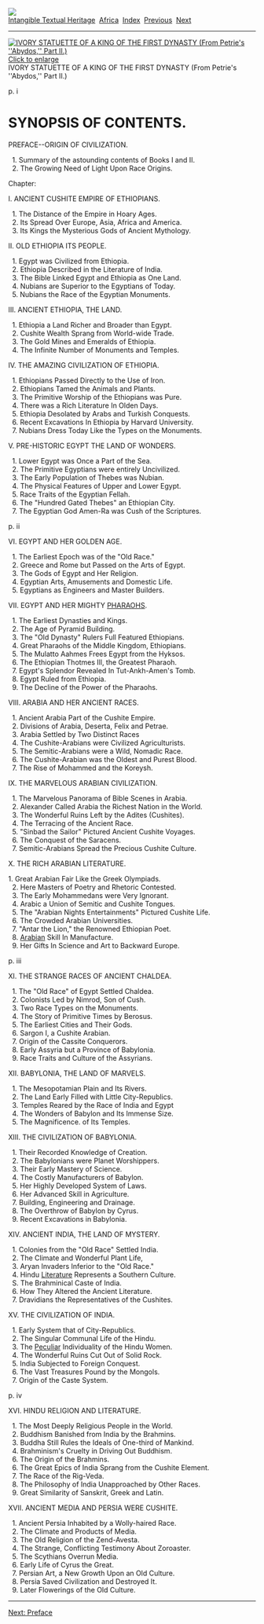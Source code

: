 [![](../../cdshop/ithlogo.png)](../../index)  
[Intangible Textual Heritage](../../index)  [Africa](../index) 
[Index](index)  [Previous](we01)  [Next](we03) 

------------------------------------------------------------------------

<span id="img_front"></span>

[![IVORY STATUETTE OF A KING OF THE FIRST DYNASTY (From Petrie's
''Abydos,'' Part II.)](tn/front.jpg)  
Click to enlarge](img/front.jpg)  
IVORY STATUETTE OF A KING OF THE FIRST DYNASTY (From Petrie's
''Abydos,'' Part II.)  

<span id="page_i">p. i</span>

# SYNOPSIS OF CONTENTS.

PREFACE--ORIGIN OF CIVILIZATION.

  1. Summary of the astounding contents of Books I and II.  
  2. The Growing Need of Light Upon Race Origins.

Chapter:

I. ANCIENT CUSHITE EMPIRE OF ETHIOPIANS.

  1. The Distance of the Empire in Hoary Ages.  
  2. Its Spread Over Europe, Asia, Africa and America.  
  3. Its Kings the Mysterious Gods of Ancient Mythology.

II\. OLD ETHIOPIA ITS PEOPLE.

  1. Egypt was Civilized from Ethiopia.  
  2. Ethiopia Described in the Literature of India.  
  3. The Bible Linked Egypt and Ethiopia as One Land.  
  4. Nubians are Superior to the Egyptians of Today.  
  5. Nubians the Race of the Egyptian Monuments.

III\. ANCIENT ETHIOPIA, THE LAND.

  1. Ethiopia a Land Richer and Broader than Egypt.  
  2. Cushite Wealth Sprang from World-wide Trade.  
  3. The Gold Mines and Emeralds of Ethiopia.  
  4. The Infinite Number of Monuments and Temples.

IV\. THE AMAZING CIVILIZATION OF ETHIOPIA.

  1. Ethiopians Passed Directly to the Use of Iron.  
  2. Ethiopians Tamed the Animals and Plants.  
  3. The Primitive Worship of the Ethiopians was Pure.  
  4. There was a Rich Literature In Olden Days.  
  5. Ethiopia Desolated by Arabs and Turkish Conquests.  
  6. Recent Excavations In Ethiopia by Harvard University.  
  7. Nubians Dress Today Like the Types on the Monuments.

V. PRE-HISTORIC EGYPT THE LAND OF WONDERS.

  1. Lower Egypt was Once a Part of the Sea.  
  2. The Primitive Egyptians were entirely Uncivilized.  
  3. The Early Population of Thebes was Nubian.  
  4. The Physical Features of Upper and Lower Egypt.  
  5. Race Traits of the Egyptian Fellah.  
  6. The "Hundred Gated Thebes" an Ethiopian City.  
  7. The Egyptian God Amen-Ra was Cush of the Scriptures.

<span id="page_ii">p. ii</span>

VI\. EGYPT AND HER GOLDEN AGE.

  1. The Earliest Epoch was of the "Old Race."  
  2. Greece and Rome but Passed on the Arts of Egypt.  
  3. The Gods of Egypt and Her Religion.  
  4. Egyptian Arts, Amusements and Domestic Life.  
  5. Egyptians as Engineers and Master Builders.

VII\. EGYPT AND HER MIGHTY [PHARAOHS](errata.htm#0).

  1. The Earliest Dynasties and Kings.  
  2. The Age of Pyramid Building.  
  3. The "Old Dynasty" Rulers Full Featured Ethiopians.  
  4. Great Pharaohs of the Middle Kingdom, Ethiopians.  
  5. The Mulatto Aahmes Frees Egypt from the Hyksos.  
  6. The Ethiopian Thotmes Ill, the Greatest Pharaoh.  
  7. Egypt's Splendor Revealed In Tut-Ankh-Amen's Tomb.  
  8. Egypt Ruled from Ethiopia.  
  9. The Decline of the Power of the Pharaohs.

VIII\. ARABIA AND HER ANCIENT RACES.

  1. Ancient Arabia Part of the Cushite Empire.  
  2. Divisions of Arabia, Deserta, Felix and Petrae.  
  3. Arabia Settled by Two Distinct Races  
  4. The Cushite-Arabians were Civilized Agriculturists.  
  5. The Semitic-Arabians were a Wild, Nomadic Race.  
  6. The Cushite-Arabian was the Oldest and Purest Blood.  
  7. The Rise of Mohammed and the Koreysh.

IX\. THE MARVELOUS ARABIAN CIVILIZATION.

  1. The Marvelous Panorama of Bible Scenes in Arabia.  
  2. Alexander Called Arabia the Richest Nation in the World.  
  3. The Wonderful Ruins Left by the Adites (Cushites).  
  4. The Terracing of the Ancient Race.  
  5. "Sinbad the Sailor" Pictured Ancient Cushite Voyages.  
  6. The Conquest of the Saracens.  
  7. Semitic-Arabians Spread the Precious Cushite Culture.

X. THE RICH ARABIAN LITERATURE.

1\. Great Arabian Fair Like the Greek Olympiads.  
  2. Here Masters of Poetry and Rhetoric Contested.  
  3. The Early Mohammedans were Very Ignorant.  
  4. Arabic a Union of Semitic and Cushite Tongues.  
  5. The "Arabian Nights Entertainments" Pictured Cushite Life.  
  6. The Crowded Arabian Universities.  
  7. "Antar the Lion," the Renowned Ethiopian Poet.  
  8. [Arabian](errata.htm#1) Skill In Manufacture.  
  9. Her Gifts In Science and Art to Backward Europe.

<span id="page_iii">p. iii</span>

XI\. THE STRANGE RACES OF ANCIENT CHALDEA.

  1. The "Old Race" of Egypt Settled Chaldea.  
  2. Colonists Led by Nimrod, Son of Cush.  
  3. Two Race Types on the Monuments.  
  4. The Story of Primitive Times by Berosus.  
  5. The Earliest Cities and Their Gods.  
  6. Sargon I, a Cushite Arabian.  
  7. Origin of the Cassite Conquerors.  
  8. Early Assyria but a Province of Babylonia.  
  9. Race Traits and Culture of the Assyrians.

XII\. BABYLONIA, THE LAND OF MARVELS.

  1. The Mesopotamian Plain and Its Rivers.  
  2. The Land Early Filled with Little City-Republics.  
  3. Temples Reared by the Race of India and Egypt  
  4. The Wonders of Babylon and Its Immense Size.  
  5. The Magnificence. of Its Temples.

XIII\. THE CIVILIZATION OF BABYLONIA.

  1. Their Recorded Knowledge of Creation.  
  2. The Babylonians were Planet Worshippers.  
  3. Their Early Mastery of Science.  
  4. The Costly Manufacturers of Babylon.  
  5. Her Highly Developed System of Laws.  
  6. Her Advanced Skill in Agriculture.  
  7. Building, Engineering and Drainage.  
  8. The Overthrow of Babylon by Cyrus.  
  9. Recent Excavations in Babylonia.

XIV\. ANCIENT INDIA, THE LAND OF MYSTERY.

  1. Colonies from the "Old Race" Settled India.  
  2. The Climate and Wonderful Plant Life,  
  3. Aryan Invaders Inferior to the "Old Race."  
  4. Hindu [Literature](errata.htm#2) Represents a Southern Culture.  
  S. The Brahminical Caste of India.  
  6. How They Altered the Ancient Literature.  
  7. Dravidians the Representatives of the Cushites.

XV\. THE CIVILIZATION OF INDIA.

  1. Early System that of City-Republics.  
  2. The Singular Communal Life of the Hindu.  
  3. The [Peculiar](errata.htm#3) Individuality of the Hindu Women.  
  4. The Wonderful Ruins Cut Out of Solid Rock.  
  5. India Subjected to Foreign Conquest.  
  6. The Vast Treasures Pound by the Mongols.  
  7. Origin of the Caste System.

<span id="page_iv">p. iv</span>

XVI\. HINDU RELIGION AND LITERATURE.

  1. The Most Deeply Religious People in the World.  
  2. Buddhism Banished from India by the Brahmins.  
  3. Buddha Still Rules the Ideals of One-third of Mankind.  
  4. Brahminism's Cruelty in Driving Out Buddhism.  
  6. The Origin of the Brahmins.  
  6. The Great Epics of India Sprang from the Cushite Element.  
  7. The Race of the Rig-Veda.  
  8. The Philosophy of India Unapproached by Other Races.  
  9. Great Similarity of Sanskrit, Greek and Latin.

XVII\. ANCIENT MEDIA AND PERSIA WERE CUSHITE.

  1. Ancient Persia Inhabited by a Wolly-haired Race.  
  2. The Climate and Products of Media.  
  3. The Old Religion of the Zend-Avesta.  
  4. The Strange, Conflicting Testimony About Zoroaster.  
  5. The Scythians Overrun Media.  
  6. Early Life of Cyrus the Great.  
  7. Persian Art, a New Growth Upon an Old Culture.  
  8. Persia Saved Civilization and Destroyed It.  
  9. Later Flowerings of the Old Culture.

------------------------------------------------------------------------

[Next: Preface](we03)
